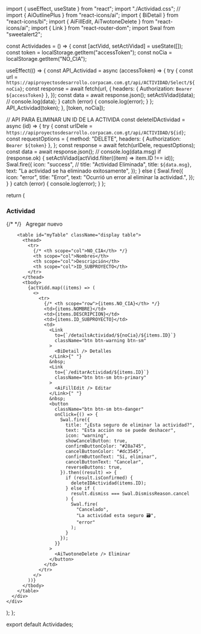 import { useEffect, useState } from "react";
import "./Actividad.css";
// import { AiOutlinePlus } from "react-icons/ai";
import { BiDetail } from "react-icons/bi";
import { AiFillEdit, AiTwotoneDelete } from "react-icons/ai";
import { Link } from "react-router-dom";
import Swal from "sweetalert2";

const Actividades = () => {
  const [actVidd, setActiVidad] = useState([]);
  const token = localStorage.getItem("accessToken");
  const noCia = localStorage.getItem("NO_CIA");

  useEffect(() => {
    const API_Actividad = async (accessToken) => {
      try {
        const url = `https://apiproyectosdesarrollo.corpacam.com.gt/api/ACTIVIDAD/Select/${noCia}`;
        const response = await fetch(url, {
          headers: { Authorization: `Bearer ${accessToken}` },
        });
        const data = await response.json();
        setActiVidad(data);
        // console.log(data);
      } catch (error) {
        console.log(error);
      }
    };
    API_Actividad(token);
  }, [token, noCia]);

  // API PARA ELIMINAR UN ID DE LA ACTIVIDA
  const deleteIDActividad = async (id) => {
    try {
      const urlDele = `https://apiproyectosdesarrollo.corpacam.com.gt/api/ACTIVIDAD/${id}`;
      const requestOptions = {
        method: "DELETE",
        headers: { Authorization: `Bearer ${token}` },
      };
      const response = await fetch(urlDele, requestOptions);
      const data = await response.json();
      // console.log(data.msg)
      if (response.ok) {
        setActiVidad(actVidd.filter((item) => item.ID !== id));
        Swal.fire({
          icon: "success",
          // title: "Actividad Eliminada",
          title: `${data.msg}`,
          text: "La actividad se ha eliminado exitosamente",
        });
      } else {
        Swal.fire({
          icon: "error",
          title: "Error",
          text: "Ocurrió un error al eliminar la actividad.",
        });
      }
    } catch (error) {
      console.log(error);
    }
  };

  return (
    <div className="container">
      <div className="">
        <h3 className="card-header text-center mb-4">Actividad</h3>
        <Link to="/crearActividad" className="btn btn-success mb-4">
          {/* <AiOutlinePlus/>  */}
          <i className="fas fa-plus"></i>
          &nbsp; Agregar nuevo
        </Link>

        <table id="myTable" className="display table">
          <thead>
            <tr>
              {/* <th scope="col">NO_CIA</th> */}
              <th scope="col">Nombres</th>
              <th scope="col">Descripción</th>
              <th scope="col">ID_SUBPROYECTO</th>
            </tr>
          </thead>
          <tbody>
            {actVidd.map((items) => (
              <>
                <tr>
                  {/* <th scope="row">{items.NO_CIA}</th> */}
                  <td>{items.NOMBRE}</td>
                  <td>{items.DESCRIPCION}</td>
                  <td>{items.ID_SUBPROYECTO}</td>
                  <td>
                    <Link
                      to={`/detailsActividad/${noCia}/${items.ID}`}
                      className="btn btn-warning btn-sm"
                    >
                      <BiDetail /> Detalles
                    </Link>{" "}
                    &nbsp;
                    <Link
                      to={`/editarActividad/${items.ID}`}
                      className="btn btn-sm btn-primary"
                    >
                      <AiFillEdit /> Editar
                    </Link>{" "}
                    &nbsp;
                    <button
                      className="btn btn-sm btn-danger"
                      onClick={() => {
                        Swal.fire({
                          title: "¿Esta seguro de eliminar la actividad?",
                          text: "Esta acción no se puede deshacer",
                          icon: "warning",
                          showCancelButton: true,
                          confirmButtonColor: "#28a745",
                          cancelButtonColor: "#dc3545",
                          confirmButtonText: "Sí, eliminar",
                          cancelButtonText: "Cancelar",
                          reverseButtons: true,
                        }).then((result) => {
                          if (result.isConfirmed) {
                            deleteIDActividad(items.ID);
                          } else if (
                            result.dismiss === Swal.DismissReason.cancel
                          ) {
                            Swal.fire(
                              "Cancelado",
                              "La actividad esta seguro 🗃",
                              "error"
                            );
                          }
                        });
                      }}
                    >
                      <AiTwotoneDelete /> Eliminar
                    </button>
                  </td>
                </tr>
              </>
            ))}
          </tbody>
        </table>
      </div>
    </div>
  );
};

export default Actividades;
